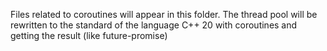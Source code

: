 Files related to coroutines will appear in this folder. 
The thread pool will be rewritten to the standard of the language C++ 20 with coroutines and getting the result (like future-promise)
